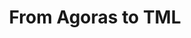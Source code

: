 ---
layout: blog-from-agoras-to-tml
title: From Agoras to TML

nav: blog
card: From Agoras to TML
creator : admin IDNI
publisher_handle : IDNI
description:  In the last blogpost we went through our five stages in chronological and conceptually bottom-up order language, knowledge, discussion, collaboration, change, and knowledge market
type: blog
fbnumberID: ARSPSs08qmchtVLR0kVb_UwG5dfUzbNOBDDfZ_RFFn44FfdJN0Crymsm2kcHsTqcYEg

namespace: faq.from-agoras-to-tml
permalink: /blog/from-agoras-to-tml
permalink_en: /blog/from-agoras-to-tml
permalink_es: /blog/from-agoras-to-tml
---